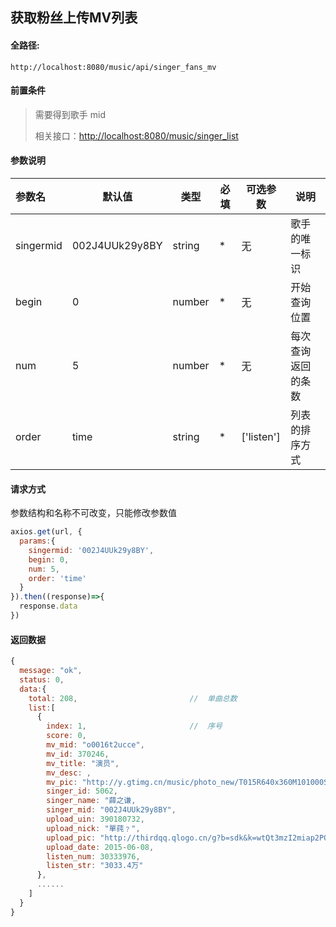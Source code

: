 ## 获取粉丝上传MV列表

#### 全路径:

```
http://localhost:8080/music/api/singer_fans_mv
```

#### 前置条件

> 需要得到歌手 mid    
>
> 相关接口：[http://localhost:8080/music/singer_list](https://github.com/JooZh/music-api-for-qq/blob/master/docs/singer_list.md)

#### 参数说明

| 参数名    | 默认值         | 类型   | 必填 | 可选参数 | 说明               |
| :-------- | -------------- | ------ | ---- | -------- | ------------------ |
| singermid | 002J4UUk29y8BY | string | *    | 无       | 歌手的唯一标识     |
| begin     | 0              | number | *    | 无       | 开始查询位置       |
| num       | 5             | number | *    | 无       | 每次查询返回的条数 |
| order     | time         | string | *    | ['listen'] | 列表的排序方式     |

#### 请求方式

参数结构和名称不可改变，只能修改参数值

```js
axios.get(url, {
  params:{
    singermid: '002J4UUk29y8BY',
    begin: 0,
    num: 5,
    order: 'time'
  }
}).then((response)=>{
  response.data
})
```

#### 返回数据

```js
{
  message: "ok",
  status: 0,
  data:{
    total: 208,                         //  单曲总数
    list:[
      {
        index: 1,                       //  序号
        score: 0,
        mv_mid: "o0016t2ucce",
        mv_id: 370246,
        mv_title: "演员",
        mv_desc: ,
        mv_pic: "http://y.gtimg.cn/music/photo_new/T015R640x360M101000SDc5i3Z3ay6.jpg",
        singer_id: 5062,
        singer_name: "薛之谦,
        singer_mid: "002J4UUk29y8BY",
        upload_uin: 390180732,
        upload_nick: "單莼﹖",
        upload_pic: "http://thirdqq.qlogo.cn/g?b=sdk&k=wtQt3mzI2miap2PQcLwwtIw&s=100&t=0",
        upload_date: 2015-06-08,
        listen_num: 30333976,
        listen_str: "3033.4万"
      },
      ......
    ]
  }
}
```

